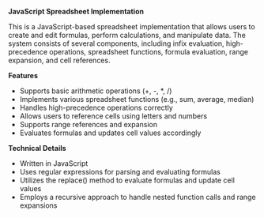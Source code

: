 **JavaScript Spreadsheet Implementation**

This is a JavaScript-based spreadsheet implementation that allows users to create and edit formulas, perform calculations, and manipulate data. The system consists of several components, including infix evaluation, high-precedence operations, spreadsheet functions, formula evaluation, range expansion, and cell references.

**Features**
* Supports basic arithmetic operations (+, -, *, /)
* Implements various spreadsheet functions (e.g., sum, average, median)
* Handles high-precedence operations correctly
* Allows users to reference cells using letters and numbers
* Supports range references and expansion
* Evaluates formulas and updates cell values accordingly

**Technical Details**
* Written in JavaScript
* Uses regular expressions for parsing and evaluating formulas
* Utilizes the replace() method to evaluate formulas and update cell values
* Employs a recursive approach to handle nested function calls and range expansions